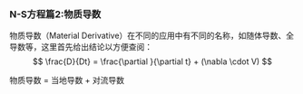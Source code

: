 ### N-S方程篇2:物质导数

物质导数（Material Derivative）在不同的应用中有不同的名称，如随体导数、全导数等，这里首先给出结论以方便查阅：
$$
\frac{D}{Dt} = \frac{\partial }{\partial t} + (\nabla \cdot V)
$$

物质导数 = 当地导数 + 对流导数

